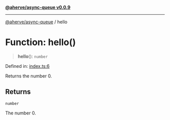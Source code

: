 [**@aherve/async-queue v0.0.9**](../README.md)

***

[@aherve/async-queue](../globals.md) / hello

# Function: hello()

> **hello**(): `number`

Defined in: [index.ts:6](https://github.com/aherve/async-queue/blob/111768b2d46a2928a63c0a8a9399f8f2effc9d76/src/index.ts#L6)

Returns the number 0.

## Returns

`number`

The number 0.
